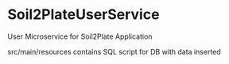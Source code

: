 # Soil2PlateUserService 
User Microservice for Soil2Plate Application

src/main/resources contains SQL script for DB with data inserted
